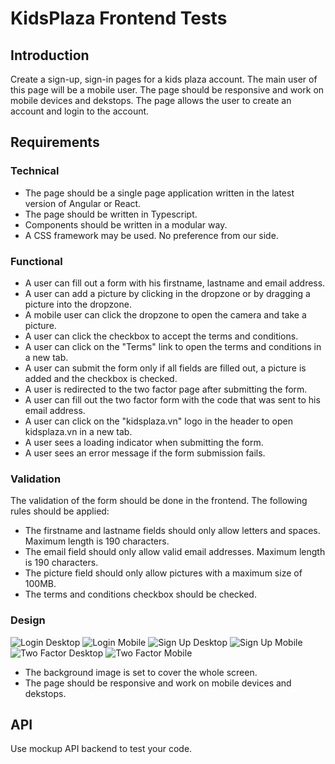 # KidsPlaza Frontend Tests 

## Introduction

Create a sign-up, sign-in pages for a kids plaza account. The main user of this page will be a mobile user. 
The page should be responsive and work on mobile devices and dekstops.
The page allows the user to create an account and login to the account.

## Requirements

### Technical

 - The page should be a single page application written in the latest version of Angular or React.
 - The page should be written in Typescript.
 - Components should be written in a modular way.
 - A CSS framework may be used. No preference from our side.

### Functional

 - A user can fill out a form with his firstname, lastname and email address.
 - A user can add a picture by clicking in the dropzone or by dragging a picture into the dropzone.
 - A mobile user can click the dropzone to open the camera and take a picture.
 - A user can click the checkbox to accept the terms and conditions.
 - A user can click on the "Terms" link to open the terms and conditions in a new tab.
 - A user can submit the form only if all fields are filled out, a picture is added and the checkbox is checked.
 - A user is redirected to the two factor page after submitting the form.
 - A user can fill out the two factor form with the code that was sent to his email address.
 - A user can click on the "kidsplaza.vn" logo in the header to open kidsplaza.vn in a new tab.
 - A user sees a loading indicator when submitting the form.
 - A user sees an error message if the form submission fails.

### Validation

The validation of the form should be done in the frontend. The following rules should be applied:
 - The firstname and lastname fields should only allow letters and spaces. Maximum length is 190 characters.
 - The email field should only allow valid email addresses. Maximum length is 190 characters.
 - The picture field should only allow pictures with a maximum size of 100MB.
 - The terms and conditions checkbox should be checked.

### Design
![Login Desktop](images/login-desktop.png "Login Desktop")
![Login Mobile](images/login-mobile.png "Login Mobile")
![Sign Up Desktop](images/sign-up-desktop.png "Sign Up Desktop")
![Sign Up Mobile](images/sign-up-mobile.png "Sign Up Mobile")
![Two Factor Desktop](images/two-factor-desktop.png "Two Factor Desktop")
![Two Factor Mobile](images/two-factor-mobile.png "Two Factor Mobile")

 - The background image is set to cover the whole screen.
 - The page should be responsive and work on mobile devices and dekstops.

## API
Use mockup API backend to test your code.
